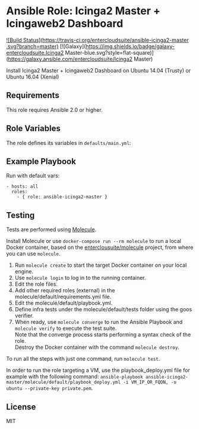 Ansible Role: Icinga2 Master + Icingaweb2 Dashboard
======================================

[![Build Status](https://travis-ci.org/entercloudsuite/ansible-icinga2-master .svg?branch=master)](https://travis-ci.org/entercloudsuite/ansible-icinga2-master)
[![Galaxy](https://img.shields.io/badge/galaxy-entercloudsuite.Icinga2 Master-blue.svg?style=flat-square)](https://galaxy.ansible.com/entercloudsuite/Icinga2 Master)  

Install Icinga2 Master + Icingaweb2 Dashboard on Ubuntu 14.04 (Trusty) or Ubuntu 16.04 (Xenial)

## Requirements

This role requires Ansible 2.0 or higher.

## Role Variables

The role defines its variables in `defaults/main.yml`:

## Example Playbook

Run with default vars:

    - hosts: all
      roles:
        - { role: ansible-icinga2-master }

## Testing

Tests are performed using [Molecule](http://molecule.readthedocs.org/en/latest/).

Install Molecule or use `docker-compose run --rm molecule` to run a local Docker container, based on the [enterclousuite/molecule](https://hub.docker.com/r/fminzoni/molecule/) project, from where you can use `molecule`.

1. Run `molecule create` to start the target Docker container on your local engine.  
2. Use `molecule login` to log in to the running container.  
3. Edit the role files.  
4. Add other required roles (external) in the molecule/default/requirements.yml file.  
5. Edit the molecule/default/playbook.yml.  
6. Define infra tests under the molecule/default/tests folder using the goos verifier.  
7. When ready, use `molecule converge` to run the Ansible Playbook and `molecule verify` to execute the test suite.  
Note that the converge process starts performing a syntax check of the role.  
Destroy the Docker container with the command `molecule destroy`.   

To run all the steps with just one command, run `molecule test`. 

In order to run the role targeting a VM, use the playbook_deploy.yml file for example with the following command: `ansible-playbook ansible-icinga2-master/molecule/default/playbook_deploy.yml -i VM_IP_OR_FQDN, -u ubuntu --private-key private.pem`.  

## License

MIT